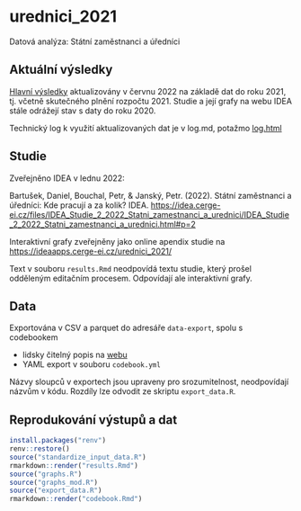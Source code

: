 # urednici_2021

Datová analýza: Státní zaměstnanci a úředníci

## Aktuální výsledky

[Hlavní výsledky](https://idea-cergeei.github.io/studie-urednici/index.html) aktualizovány v červnu 2022 na základě dat do roku 2021, tj. včetně skutečného plnění rozpočtu 2021. Studie a její grafy na webu IDEA stále odrážejí stav s daty do roku 2020.

Technický log k využití aktualizovaných dat je v log.md, potažmo [log.html](https://idea-cergeei.github.io/studie-urednici/log.html)

## Studie

Zveřejněno IDEA v lednu 2022:

Bartušek, Daniel, Bouchal, Petr, & Janský, Petr. (2022). Státní zaměstnanci a úředníci: Kde pracují a za kolik? IDEA. https://idea.cerge-ei.cz/files/IDEA_Studie_2_2022_Statni_zamestnanci_a_urednici/IDEA_Studie_2_2022_Statni_zamestnanci_a_urednici.html#p=2

Interaktivní grafy zveřejněny jako online apendix studie na https://ideaapps.cerge-ei.cz/urednici_2021/

Text v souboru `results.Rmd` neodpovídá textu studie, který prošel odděleným editačním procesem. Odpovídají ale interaktivní grafy.

## Data

Exportována v CSV a parquet do adresáře `data-export`, spolu s codebookem 

- lidsky čitelný popis na [webu](https://idea-cergeei.github.io/studie-urednici/codebook.html)
- YAML export v souboru `codebook.yml`

Názvy sloupců v exportech jsou upraveny pro srozumitelnost, neodpovídají názvům v kódu. Rozdíly lze odvodit ze skriptu `export_data.R`.

## Reprodukování výstupů a dat

```r
install.packages("renv")
renv::restore()
source("standardize_input_data.R")
rmarkdown::render("results.Rmd")
source("graphs.R")
source("graphs_mod.R")
source("export_data.R")
rmarkdown::render("codebook.Rmd")
```

